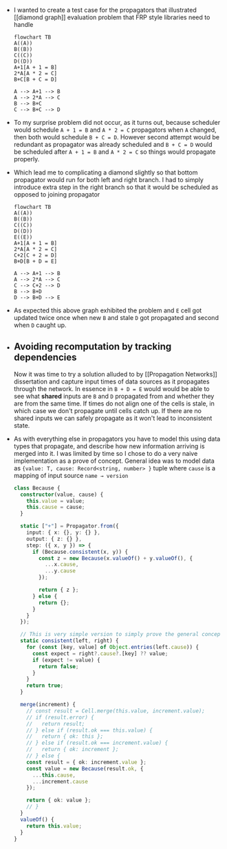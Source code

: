 - I wanted to create a test case for the propagators that illustrated [[diamond graph]] evaluation problem that FRP style libraries need to handle
  
  ```mermaid
  flowchart TB
  A((A))
  B((B))
  C((C))
  D((D))
  A+1[A + 1 = B]
  2*A[A * 2 = C]
  B+C[B + C = D]
  
  A --> A+1 --> B
  A --> 2*A --> C
  B --> B+C
  C --> B+C --> D
  ```
- To my surprise problem did not occur, as it turns out, because scheduler would schedule `A + 1 = B` and `A * 2 = C` propagators when `A` changed, then both would schedule `B + C = D`. However second attempt would be redundant as propagator was already scheduled and `B + C = D` would be scheduled after `A + 1 = B` and `A * 2 = C` so things would propagate properly.
- Which lead me to complicating a diamond slightly so that bottom propagator would run for both left and right branch. I had to simply introduce extra step in the right branch so that it would be scheduled as opposed to joining propagator
  
  ```mermaid
  flowchart TB
  A((A))
  B((B))
  C((C))
  D((D))
  E((E))
  A+1[A + 1 = B]
  2*A[A * 2 = C]
  C+2[C + 2 = D]
  B+D[B + D = E]
  
  A --> A+1 --> B
  A --> 2*A --> C
  C --> C+2 --> D
  B --> B+D
  D --> B+D --> E
  ```
- As expected this above graph exhibited the problem and `E` cell got updated twice once when new `B` and stale `D` got propagated and second when `D` caught up.
- ## Avoiding recomputation by tracking dependencies
  
  Now it was time to try a solution alluded to by [[Propagation Networks]] dissertation and capture input times of data sources as it propagates through the network. In essence in `B + D = E` would would be able to see what **shared** inputs are `B` and `D` propagated from and whether they are from the same time. If times do not align one of the cells is stale, in which case we don't propagate until cells catch up. If there are no shared inputs we can safely propagate as it won't lead to inconsistent state.
- As with everything else in propagators you have to model this using data types that propagate, and describe how new information arriving is merged into it. I was limited by time so I chose to do a very naive implementation as a prove of concept. General idea was to model data as `{value: T, cause: Record<string, number> }` tuple where `cause` is a mapping of input source `name → version`
  
  ```ts
  class Because {
    constructor(value, cause) {
      this.value = value;
      this.cause = cause;
    }
  
    static ["+"] = Propagator.from({
      input: { x: {}, y: {} },
      output: { z: {} },
      step: ({ x, y }) => {
        if (Because.consistent(x, y)) {
          const z = new Because(x.valueOf() + y.valueOf(), {
            ...x.cause,
            ...y.cause
          });
  
          return { z };
        } else {
          return {};
        }
      }
    });
  
    // This is very simple version to simply prove the general concept
    static consistent(left, right) {
      for (const [key, value] of Object.entries(left.cause)) {
        const expect = right?.cause?.[key] ?? value;
        if (expect != value) {
          return false;
        }
      }
      return true;
    }
  
    merge(increment) {
      // const result = Cell.merge(this.value, increment.value);
      // if (result.error) {
      //   return result;
      // } else if (result.ok === this.value) {
      //   return { ok: this };
      // } else if (result.ok === increment.value) {
      //   return { ok: increment };
      // } else {
      const result = { ok: increment.value };
      const value = new Because(result.ok, {
        ...this.cause,
        ...increment.cause
      });
  
      return { ok: value };
      // }
    }
    valueOf() {
      return this.value;
    }
  }
  ```